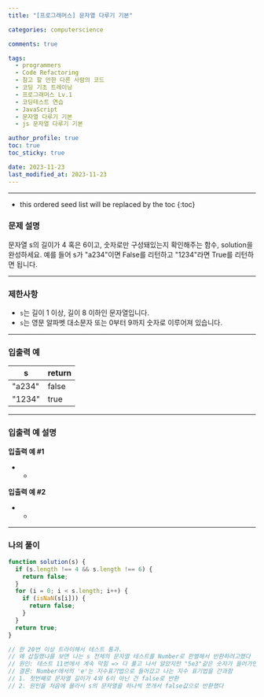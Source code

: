 ```yaml
---
title: "[프로그래머스] 문자열 다루기 기본"

categories: computerscience

comments: true

tags:
  - programmers
  - Code Refactoring
  - 참고 할 만한 다른 사람의 코드
  - 코딩 기초 트레이닝
  - 프로그래머스 Lv.1
  - 코딩테스트 연습
  - JavaScript
  - 문자열 다루기 기본
  - js 문자열 다루기 기본

author_profile: true
toc: true
toc_sticky: true

date: 2023-11-23
last_modified_at: 2023-11-23
---
```


---

<!-- prettier-ignore -->
* this ordered seed list will be replaced by the toc 
{:toc}

### 문제 설명

문자열 s의 길이가 4 혹은 6이고, 숫자로만 구성돼있는지 확인해주는 함수, solution을 완성하세요. 예를 들어 s가 "a234"이면 False를 리턴하고 "1234"라면 True를 리턴하면 됩니다.

---

### 제한사항

- `s`는 길이 1 이상, 길이 8 이하인 문자열입니다.
- `s`는 영문 알파벳 대소문자 또는 0부터 9까지 숫자로 이루어져 있습니다.

---

### 입출력 예

| s      | return |
| ------ | ------ |
| "a234" | false  |
| "1234" | true   |

---

### 입출력 예 설명

**입출력 예 #1**

- -

**입출력 예 #2**

- -

---

### 나의 풀이

```jsx
function solution(s) {
  if (s.length !== 4 && s.length !== 6) {
    return false;
  }
  for (i = 0; i < s.length; i++) {
    if (isNaN(s[i])) {
      return false;
    }
  }
  return true;
}

// 한 20번 이상 트라이해서 테스트 통과.
// 왜 삽질했냐를 보면 나는 s 전체의 문자열 테스트를 Number로 판별해서 반환하려고했다
// 원인: 테스트 11번에서 계속 막힘 => 다 풀고 나서 알았지만 "5e3"같은 숫자가 들어가면 "5x1000" 진법 변환이된다
// 결론: Number에서의 'e'는 지수표기법으로 들어갔고 나는 지수 표기법을 간과함
// 1. 첫번째로 문자열 길이가 4와 6이 아닌 건 false로 반환
// 2. 원인을 처음에 몰라서 s의 문자열을 하나씩 쪼개서 false값으로 반환했다
```

